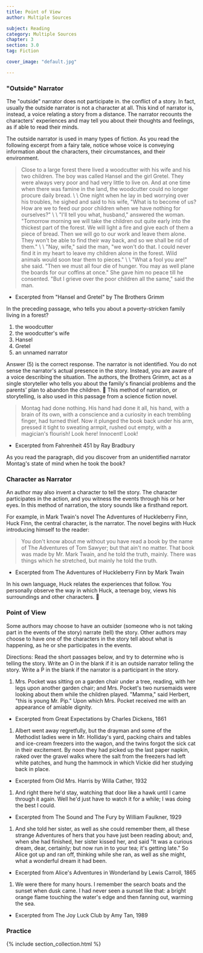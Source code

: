 ```yaml
---
title: Point of View
author: Multiple Sources

subject: Reading
category: Multiple Sources
chapter: 3
section: 3.0
tag: Fiction

cover_image: "default.jpg"

---
```

### "Outside" Narrator

The "outside" narrator does not participate in. the conflict of a story. In fact, usually the outside narrator is not a character at all. This kind of narrator is, instead, a voice relating a story from a distance. The narrator recounts the characters' experiences and may tell you about their thoughts and feelings, as if able to read their minds.

The outside narrator is used in many types of fiction. As you read the following excerpt from a fairy tale, notice whose voice is conveying information about the characters, their circumstances, and their environment.

> Close to a large forest there lived a woodcutter with his wife and his two children. The boy was called Hansel and the girl Gretel. They were always very poor and had very little to live on. And at one time when there was famine in the land, the woodcutter could no longer procure daily bread.
\\
\\
One night when he lay in bed worrying over his troubles, he sighed and said to his wife, "What is to become of us? How are we to feed our poor children when we have nothing for ourselves?"
\\
\\
"I'll tell you what, husband," answered the woman. "Tomorrow morning we will take the children out quite early into the thickest part of the forest. We will light a fire and give each of them a piece of bread. Then we will go to our work and leave them alone. They won't be able to find their way back, and so we shall be rid of them."
\\
\\
"Nay, wife," said the man, "we won't do that. I could never find it in my heart to leave my children alone in the forest. Wild animals would soon tear them to pieces."
\\
\\
"What a fool you are!" she said. "Then we must all four die of hunger. You may as well plane the boards for our coffins at once."
She gave him no peace till he consented. "But I grieve over the poor children all the same," said the man.
  - Excerpted from "Hansel and Gretel" by The Brothers Grimm

In the preceding passage, who tells you about a poverty-stricken family living in a forest?
  1. the woodcutter
  1. the woodcutter's wife
  1. Hansel
  1. Gretel
  1. an unnamed narrator

Answer (5) is the correct response. The narrator is not identified. You do not sense the narrator's actual presence in the story. Instead, you are aware of a voice describing the situation. The authors, the Brothers Grimm, act as a single storyteller who tells you about the family's financial problems and the parents' plan to abandon the children.

This method of narration, or storytelling, is also used in this passage from a science fiction novel.

> Montag had done nothing. His hand had done it all, his hand, with a brain of its own, with a conscience and a curiosity in each trembling finger, had turned thief. Now it plunged the book back under his arm, pressed it tight to sweating armpit, rushed out empty, with a magician's flourish! Look here! Innocent! Look!
  - Excerpted from Fahrenheit 451 by Ray Bradbury

As you read the paragraph, did you discover from an unidentified narrator Montag's state of mind when he took the book?

### Character as Narrator

An author may also invent a character to tell the story. The character participates in the action, and you witness the events through his or her eyes. In this method of narration, the story sounds like a firsthand report.

For example, in Mark Twain's novel The Adventures of Huckleberry Finn, Huck Finn, the central character, is the narrator. The novel begins with Huck introducing himself to the reader:

> You don't know about me without you have read a book by the name of The Adventures of Tom Sawyer; but that ain't no matter. That book was made by Mr. Mark Twain, and he told the truth, mainly. There was things which he stretched, but mainly he told the truth.
  - Excerpted from The Adventures of Huckleberry Finn by Mark Twain

In his own language, Huck relates the experiences that follow. You personally observe the way in which Huck, a teenage boy, views his surroundings and other characters.

### Point of View

Some authors may choose to have an outsider (someone who is not taking part in the events of the story) narrate (tell) the story. Other authors may choose to have one of the characters in the story tell about what is happening, as he or she participates in the events.

Directions: Read the short passages below, and try to determine who is telling the story. Write an O in the blank if it is an outside narrator telling the story. Write a P in the blank if the narrator is a participant in the story.

  1.  Mrs. Pocket was sitting on a garden chair under a tree, reading, with her legs upon another garden chair; and Mrs. Pocket's two nursemaids were looking about them while the children played. "Mamma," said Herbert, "this is young Mr. Pip." Upon which Mrs. Pocket received me with an appearance of amiable dignity.
  - Excerpted from Great Expectations by Charles Dickens, 1861

  1.  Albert went away regretfully, but the drayman and some of the Methodist ladies were in Mr. Holliday's yard, packing chairs and tables and ice-cream freezers into the wagon, and the twins forgot the sick cat in their excitement. By noon they had picked up the last paper napkin, raked over the gravel walks where the salt from the freezers had left white patches, and hung the hammock in which Vickie did her studying back in place.
  - Excerpted from Old Mrs. Harris by Willa Cather, 1932

  1.  And right there he'd stay, watching that door like a hawk until I came through it again. Well he'd just have to watch it for a while; I was doing the best I could.
  - Excerpted from The Sound and The Fury by William Faulkner, 1929

  1.  And she told her sister, as well as she could remember them, all these strange Adventures of hers that you have just been reading about; and, when she had finished, her sister kissed her, and said "It was a curious dream, dear, certainly; but now run in to your tea; it's getting late." So Alice got up and ran off, thinking while she ran, as well as she might, what a wonderful dream it had been.
  - Excerpted from Alice's Adventures in Wonderland by Lewis Carroll, 1865

  1.  We were there for many hours. I remember the search boats and the sunset when dusk came. I had never seen a sunset like that: a bright orange flame touching the water's edge and then fanning out, warming the sea.
  - Excerpted from The Joy Luck Club by Amy Tan, 1989

### Practice

{% include section_collection.html %}
